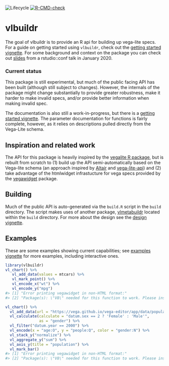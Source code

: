 
<!-- README.md is generated from README.Rmd. Please edit that file -->
<!-- badges: start -->

![Lifecycle](https://img.shields.io/badge/lifecycle-experimental-orange.svg)
[![R-CMD-check](https://github.com/vegawidget/vlbuildr/workflows/R-CMD-check/badge.svg)](https://github.com/vegawidget/vlbuildr/actions)

<!-- badges: end -->

# vlbuildr

The goal of vlbuildr is to provide an R api for building up vega-lite
specs. For a guide on getting started using `vlbuildr`, check out the
[getting started
vignette](https://vegawidget.github.io/vlbuildr/articles/articles/introduction.html).
For some background and context on the package you can check out
[slides](https://docs.google.com/presentation/d/e/2PACX-1vRUDiM3DaPjYP5b1BafSraf8GWwJk_jy6YV_l9lZgeBVwKDSfqiHcTn8M-Qm-6U7frMX7SLqQthJxah/pub?start=false&loop=false&delayms=3000)
from a rstudio::conf talk in January 2020.

### Current status

This package is still experimental, but much of the public facing API
has been built (although still subject to changes). However, the
internals of the package might change substantially to provide greater
robustness, make it harder to make invalid specs, and/or provide better
information when making invalid spec.

The documentation is also still a work-in-progress, but there is a
[getting started
vignette](https://vegawidget.github.io/vlbuildr/articles/articles/introduction.html).
The parameter documentation for functions is fairly complete, however,
as it relies on descriptions pulled directly from the Vega-Lite schema.

## Inspiration and related work

The API for this package is heavily inspired by the [vegalite R
package](https://github.com/hrbrmstr/vegalite), but is rebuilt from
scratch to (1) build up the API semi-automatically based on the
Vega-lite schema (an approach inspired by
[Altair](https://github.com/altair-viz/altair) and
[vega-lite-api](https://github.com/vega/vega-lite-api)) and (2) take
advantage of the htmlwidget infrastucture for vega specs provided by the
[vegawidget](https://github.com/vegawidget/vegawidget) package.

## Building

Much of the public API is auto-generated via the `build.R` script in the
`build` directory. The script makes uses of another package,
[vlmetabuildr](https://github.com/vegawidget/vlbuildr/tree/master/build/vlmetabuildr)
located within the `build` directory. For more about the design see the
[design
vignette](https://vegawidget.github.io/vlbuildr/articles/design.html).

## Examples

These are some examples showing current capabilities; see [examples
vignette](https://vegawidget.github.io/vlbuildr/articles/articles/examples.html)
for more examples, including interactive ones.

``` r
library(vlbuildr)
vl_chart() %>%
   vl_add_data(values = mtcars) %>%
   vl_mark_point() %>%
   vl_encode_x("wt") %>%
   vl_encode_y("mpg") 
#> [1] "Error printing vegawidget in non-HTML format:"                       
#> [2] "Package(s): \"V8\" needed for this function to work. Please install."
```

``` r
vl_chart() %>%
  vl_add_data(url = "https://vega.github.io/vega-editor/app/data/population.json") %>%
  vl_calculate(calculate = "datum.sex == 2 ? 'Female' : 'Male'", 
               as = "gender") %>%
  vl_filter("datum.year == 2000") %>%
  vl_encode(x = "age:O", y = "people:Q", color = "gender:N") %>%
  vl_stack_y("normalize") %>%
  vl_aggregate_y("sum") %>%
  vl_axis_y(title = "population") %>%
  vl_mark_bar() 
#> [1] "Error printing vegawidget in non-HTML format:"                       
#> [2] "Package(s): \"V8\" needed for this function to work. Please install."
```
